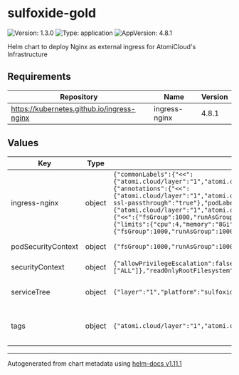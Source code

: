 # sulfoxide-gold

![Version: 1.3.0](https://img.shields.io/badge/Version-1.3.0-informational?style=flat-square) ![Type: application](https://img.shields.io/badge/Type-application-informational?style=flat-square) ![AppVersion: 4.8.1](https://img.shields.io/badge/AppVersion-4.8.1-informational?style=flat-square)

Helm chart to deploy Nginx as external ingress for AtomiCloud's Infrastructure

## Requirements

| Repository | Name | Version |
|------------|------|---------|
| https://kubernetes.github.io/ingress-nginx | ingress-nginx | 4.8.1 |

## Values

| Key | Type | Default | Description |
|-----|------|---------|-------------|
| ingress-nginx | object | `{"commonLabels":{"<<":{"atomi.cloud/layer":"1","atomi.cloud/platform":"sulfoxide","atomi.cloud/service":"gold"}},"controller":{"annotations":{"<<":{"atomi.cloud/layer":"1","atomi.cloud/platform":"sulfoxide","atomi.cloud/service":"gold"}},"extraArgs":{"enable-ssl-passthrough":"true"},"podLabels":{"<<":{"atomi.cloud/layer":"1","atomi.cloud/platform":"sulfoxide","atomi.cloud/service":"gold"}},"podSecurityContext":{"<<":{"fsGroup":1000,"runAsGroup":1000,"runAsNonRoot":true,"runAsUser":1000}},"replicaCount":2,"resources":{"limits":{"cpu":4,"memory":"8Gi"},"requests":{"cpu":"100m","memory":"256Mi"}}},"podSecurityPolicy":{"<<":{"fsGroup":1000,"runAsGroup":1000,"runAsNonRoot":true,"runAsUser":1000}}}` | External Ingress Controller configuration. See [Nginx Helm Chart](https://docs.nginx.com/nginx-ingress-controller/installation/installation-with-helm/) |
| podSecurityContext | object | `{"fsGroup":1000,"runAsGroup":1000,"runAsNonRoot":true,"runAsUser":1000}` | YAML Anchor for PodSecurityContext |
| securityContext | object | `{"allowPrivilegeEscalation":false,"capabilities":{"drop":["ALL"]},"readOnlyRootFilesystem":true,"runAsGroup":3000,"runAsNonRoot":true,"runAsUser":1000}` | YAML Anchor for SecurityContext |
| serviceTree | object | `{"layer":"1","platform":"sulfoxide","service":"gold"}` | AtomiCloud Service Tree. See [ServiceTree](https://atomicloud.larksuite.com/wiki/OkfJwTXGFiMJkrk6W3RuwRrZs64?theme=DARK&contentTheme=DARK#MHw5d76uDo2tBLx86cduFQMRsBb) |
| tags | object | `{"atomi.cloud/layer":"1","atomi.cloud/platform":"sulfoxide","atomi.cloud/service":"gold"}` | Kubernetes labels and annotations, following Service Tree |

----------------------------------------------
Autogenerated from chart metadata using [helm-docs v1.11.1](https://github.com/norwoodj/helm-docs/releases/v1.11.1)